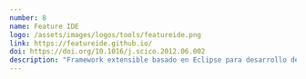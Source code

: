 ```yaml
---
number: 8
name: Feature IDE
logo: /assets/images/logos/tools/featureide.png
link: https://featureide.github.io/
doi: https://doi.org/10.1016/j.scico.2012.06.002
description: "Framework extensible basado en Eclipse para desarrollo de software orientado a características (FOSD)."
---
```

